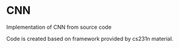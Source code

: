 # CNN
Implementation of CNN from source code 


Code is created based on framework provided by cs231n material.
